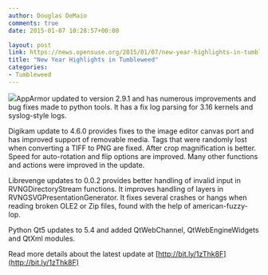 ```yaml
---
author: Douglas DeMaio
comments: true
date: 2015-01-07 10:28:57+00:00

layout: post
link: https://news.opensuse.org/2015/01/07/new-year-highlights-in-tumbleweed/
title: "New Year Highlights in Tumbleweed"
categories:
- Tumbleweed
---
```

[![](https://en.opensuse.org/images/c/c1/Tumbleweed.png)](https://en.opensuse.org/images/c/c1/Tumbleweed.png)AppArmor updated to version 2.9.1 and has numerous improvements and bug fixes made to python tools. It has a fix log parsing for 3.16 kernels and syslog-style logs.

Digikam update to 4.6.0 provides fixes to the image editor canvas port and has improved support of removable media. Tags that were randomly lost when converting a TIFF to PNG are fixed. After crop magnification is better. Speed for auto-rotation and flip options are improved. Many other functions and actions were improved in the update.

<!-- more -->Librevenge updates to 0.0.2 provides better handling of invalid input in RVNGDirectoryStream functions. It improves handling of layers in RVNGSVGPresentationGenerator. It fixes several crashes or hangs when reading broken OLE2 or Zip files, found with the help of american-fuzzy-lop.

Python Qt5 updates to 5.4 and added QtWebChannel, QtWebEngineWidgets and QtXml modules.

Read more details about the latest update at [http://bit.ly/1zThk8F](http://bit.ly/1zThk8F)		
